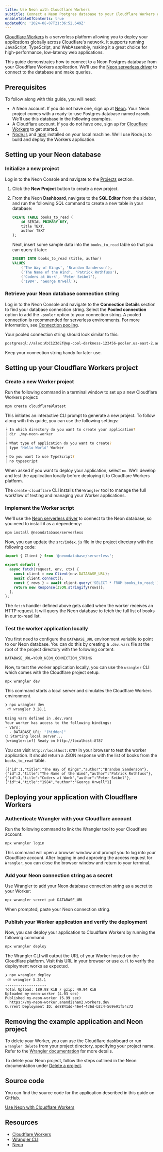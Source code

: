 ```yaml
---
title: Use Neon with Cloudflare Workers
subtitle: Connect a Neon Postgres database to your Cloudflare Workers application
enableTableOfContents: true
updatedOn: '2024-08-07T21:36:52.649Z'
---
```


[Cloudflare Workers](https://workers.cloudflare.com/) is a serverless platform allowing you to deploy your applications globally across Cloudflare's network. It supports running JavaScript, TypeScript, and WebAssembly, making it a great choice for high-performance, low-latency web applications.

This guide demonstrates how to connect to a Neon Postgres database from your Cloudflare Workers application. We'll use the [Neon serverless driver](/docs/serverless/serverless-driver) to connect to the database and make queries.

## Prerequisites

To follow along with this guide, you will need:

- A Neon account. If you do not have one, sign up at [Neon](https://neon.tech). Your Neon project comes with a ready-to-use Postgres database named `neondb`. We'll use this database in the following examples.
- A Cloudflare account. If you do not have one, sign up for [Cloudflare Workers](https://workers.cloudflare.com/) to get started.
- [Node.js](https://nodejs.org/) and [npm](https://www.npmjs.com/) installed on your local machine. We'll use Node.js to build and deploy the Workers application.

## Setting up your Neon database

### Initialize a new project

Log in to the Neon Console and navigate to the [Projects](https://console.neon.tech/app/projects) section.

1. Click the **New Project** button to create a new project.

2. From the Neon **Dashboard**, navigate to the **SQL Editor** from the sidebar, and run the following SQL command to create a new table in your database:

   ```sql
   CREATE TABLE books_to_read (
       id SERIAL PRIMARY KEY,
       title TEXT,
       author TEXT
   );
   ```

   Next, insert some sample data into the `books_to_read` table so that you can query it later:

   ```sql
   INSERT INTO books_to_read (title, author)
   VALUES
       ('The Way of Kings', 'Brandon Sanderson'),
       ('The Name of the Wind', 'Patrick Rothfuss'),
       ('Coders at Work', 'Peter Seibel'),
       ('1984', 'George Orwell');
   ```

### Retrieve your Neon database connection string

Log in to the Neon Console and navigate to the **Connection Details** section to find your database connection string. Select the **Pooled connection** option to add the `-pooler` option to your connection string. A pooled connection is recommended for serverless environments. For more information, see [Connection pooling](/docs/connect/connection-pooling).

Your pooled connection string should look similar to this:

```bash
postgresql://alex:AbC123dEf@ep-cool-darkness-123456-pooler.us-east-2.aws.neon.tech/dbname?sslmode=require
```

Keep your connection string handy for later use.

## Setting up your Cloudflare Workers project

### Create a new Worker project

Run the following command in a terminal window to set up a new Cloudflare Workers project:

```bash
npm create cloudflare@latest
```

This initiates an interactive CLI prompt to generate a new project. To follow along with this guide, you can use the following settings:

```bash
├ In which directory do you want to create your application?
│ dir ./my-neon-worker
│
├ What type of application do you want to create?
│ type "Hello World" Worker
│
├ Do you want to use TypeScript?
│ no typescript
```

When asked if you want to deploy your application, select `no`. We'll develop and test the application locally before deploying it to Cloudflare Workers platform.

The `create-cloudflare` CLI installs the `Wrangler` tool to manage the full workflow of testing and managing your Worker applications.

### Implement the Worker script

We'll use the [Neon serverless driver](/docs/serverless/serverless-driver) to connect to the Neon database, so you need to install it as a dependency:

```bash
npm install @neondatabase/serverless
```

Now, you can update the `src/index.js` file in the project directory with the following code:

```js
import { Client } from '@neondatabase/serverless';

export default {
  async fetch(request, env, ctx) {
    const client = new Client(env.DATABASE_URL);
    await client.connect();
    const { rows } = await client.query('SELECT * FROM books_to_read;');
    return new Response(JSON.stringify(rows));
  },
};
```

The `fetch` handler defined above gets called when the worker receives an HTTP request. It will query the Neon database to fetch the full list of books in our to-read list.

### Test the worker application locally

You first need to configure the `DATABASE_URL` environment variable to point to our Neon database. You can do this by creating a `.dev.vars` file at the root of the project directory with the following content:

```text
DATABASE_URL=YOUR_NEON_CONNECTION_STRING
```

Now, to test the worker application locally, you can use the `wrangler` CLI which comes with the Cloudflare project setup.

```bash
npx wrangler dev
```

This command starts a local server and simulates the Cloudflare Workers environment.

```bash
❯ npx wrangler dev
 ⛅️ wrangler 3.28.1
-------------------
Using vars defined in .dev.vars
Your worker has access to the following bindings:
- Vars:
  - DATABASE_URL: "(hidden)"
⎔ Starting local server...
[wrangler:inf] Ready on http://localhost:8787
```

You can visit `http://localhost:8787` in your browser to test the worker application. It should return a JSON response with the list of books from the `books_to_read` table.

```
[{"id":1,"title":"The Way of Kings","author":"Brandon Sanderson"},{"id":2,"title":"The Name of the Wind","author":"Patrick Rothfuss"},{"id":3,"title":"Coders at Work","author":"Peter Seibel"},{"id":4,"title":"1984","author":"George Orwell"}]
```

## Deploying your application with Cloudflare Workers

### Authenticate Wrangler with your Cloudflare account

Run the following command to link the Wrangler tool to your Cloudflare account:

```bash
npx wrangler login
```

This command will open a browser window and prompt you to log into your Cloudflare account. After logging in and approving the access request for `Wrangler`, you can close the browser window and return to your terminal.

### Add your Neon connection string as a secret

Use Wrangler to add your Neon database connection string as a secret to your Worker:

```bash
npx wrangler secret put DATABASE_URL
```

When prompted, paste your Neon connection string.

### Publish your Worker application and verify the deployment

Now, you can deploy your application to Cloudflare Workers by running the following command:

```bash
npx wrangler deploy
```

The Wrangler CLI will output the URL of your Worker hosted on the Cloudflare platform. Visit this URL in your browser or use `curl` to verify the deployment works as expected.

```text
❯ npx wrangler deploy
 ⛅️ wrangler 3.28.1
-------------------
Total Upload: 189.98 KiB / gzip: 49.94 KiB
Uploaded my-neon-worker (4.03 sec)
Published my-neon-worker (5.99 sec)
  https://my-neon-worker.anandishan2.workers.dev
Current Deployment ID: de8841dd-46e4-436d-b2c4-569e91f54c72
```

## Removing the example application and Neon project

To delete your Worker, you can use the Cloudflare dashboard or run `wrangler delete` from your project directory, specifying your project name. Refer to the [Wrangler documentation](https://developers.cloudflare.com/workers/wrangler/commands/#delete-3) for more details.

To delete your Neon project, follow the steps outlined in the Neon documentation under [Delete a project](/docs/manage/projects#delete-a-project).

## Source code

You can find the source code for the application described in this guide on GitHub.

<DetailIconCards>
<a href="https://github.com/neondatabase/examples/tree/main/deploy-with-cloudflare-workers" description="Connect a Neon Postgres database to your Cloudflare Workers application" icon="github">Use Neon with Cloudflare Workers</a>
</DetailIconCards>

## Resources

- [Cloudflare Workers](https://workers.cloudflare.com/)
- [Wrangler CLI](https://developers.cloudflare.com/workers/wrangler/)
- [Neon](https://neon.tech)

<NeedHelp/>
